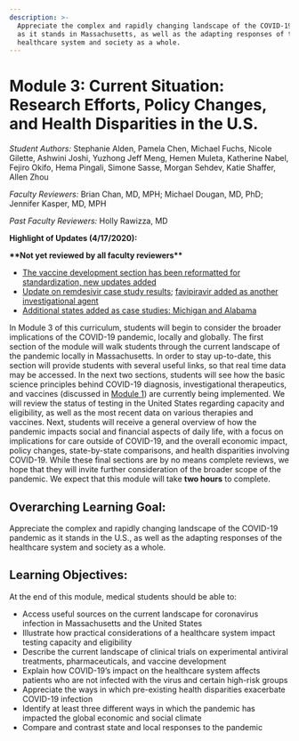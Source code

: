 ```yaml
---
description: >-
  Appreciate the complex and rapidly changing landscape of the COVID-19 pandemic
  as it stands in Massachusetts, as well as the adapting responses of the
  healthcare system and society as a whole.
---
```


# Module 3: Current Situation: Research Efforts, Policy Changes, and Health Disparities in the U.S.

_Student Authors:_  Stephanie Alden, Pamela Chen, Michael Fuchs, Nicole Gilette, Ashwini Joshi, Yuzhong Jeff Meng, Hemen Muleta, Katherine Nabel, Fejiro Okifo, Hema Pingali, Simone Sasse, Morgan Sehdev, Katie Shaffer, Allen Zhou

_Faculty Reviewers:_ Brian Chan, MD, MPH; Michael Dougan, MD, PhD; Jennifer Kasper, MD, MPH

_Past Faculty Reviewers:_ Holly Rawizza, MD

**Highlight of Updates \(4/17/2020\):**

**\*\*Not yet reviewed by all faculty reviewers\*\***

* [The vaccine development section has been reformatted for standardization,   new updates added](https://curriculum.covidstudentresponse.org/module-3-current-situation-and-healthcare-response/ongoing-clinical-trials#vaccines)
* [Update on remdesivir case study results](https://curriculum.covidstudentresponse.org/module-3-current-situation-and-healthcare-response/ongoing-clinical-trials#2-remdesivir); [favipiravir added as another investigational agent](https://curriculum.covidstudentresponse.org/module-3-current-situation-and-healthcare-response/ongoing-clinical-trials#5-favipiravir) 
* [Additional states added as case studies: Michigan and Alabama](https://curriculum.covidstudentresponse.org/module-3-current-situation-and-healthcare-response/state-responses-selected-case-studies)

In Module 3 of this curriculum, students will begin to consider the broader implications of the COVID-19 pandemic, locally and globally. The first section of the module will walk students through the current landscape of the pandemic locally in Massachusetts. In order to stay up-to-date, this section will provide students with several useful links, so that real time data may be accessed. In the next two sections, students will see how the basic science principles behind COVID-19 diagnosis, investigational therapeutics, and vaccines \(discussed in [Module 1](https://docs.google.com/document/d/1gjUuqTLi7xqMVzgWeYAFulmaIiKzhYY89PVOJJVvlNo/edit?ts=5e743689)\) are currently being implemented. We will review the status of testing in the United States regarding capacity and eligibility, as well as the most recent data on various therapies and vaccines. Next,  students will receive a general overview of how the pandemic impacts social and financial aspects of daily life, with a focus on implications for care outside of COVID-19, and the overall economic impact, policy changes, state-by-state comparisons, and health disparities involving COVID-19. While these final sections are by no means complete reviews, we hope that they will invite further consideration of the broader scope of the pandemic. We expect that this module will take **two hours** to complete.  


## Overarching Learning Goal:

Appreciate the complex and rapidly changing landscape of the COVID-19 pandemic as it stands in the U.S., as well as the adapting responses of the healthcare system and society as a whole.

## Learning Objectives:

At the end of this module, medical students should be able to:

* Access useful sources on the current landscape for coronavirus infection in Massachusetts and the United States
* Illustrate how practical considerations of a healthcare system impact testing capacity and eligibility
* Describe the current landscape of clinical trials on experimental antiviral treatments, pharmaceuticals, and vaccine development 
* Explain how COVID-19’s impact on the healthcare system affects patients who are not infected with the virus and certain high-risk groups
* Appreciate the ways in which pre-existing health disparities exacerbate COVID-19 infection
* Identify at least three different ways in which the pandemic has impacted the global economic and social climate
* Compare and contrast state and local responses to the pandemic

